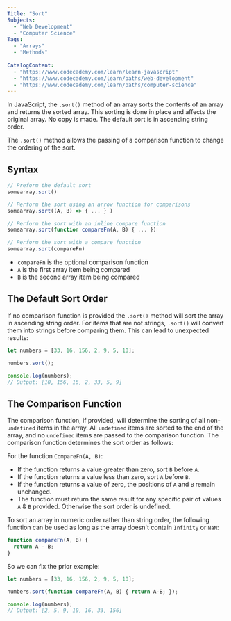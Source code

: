 ```yaml
---
Title: "Sort"
Subjects:
  - "Web Development"
  - "Computer Science"
Tags: 
  - "Arrays"
  - "Methods"
  
CatalogContent:
  - "https://www.codecademy.com/learn/learn-javascript"
  - "https://www.codecademy.com/learn/paths/web-development"
  - "https://www.codecademy.com/learn/paths/computer-science"
---
```


In JavaScript, the `.sort()` method of an array sorts the contents of an array and returns the sorted array. This sorting is done in place and affects the original array. No copy is made. The default sort is in ascending string order. 

The `.sort()` method allows the passing of a comparison function to change the ordering of the sort.

## Syntax

```javascript
// Preform the default sort
somearray.sort()

// Perform the sort using an arrow function for comparisons
somearray.sort((A, B) => { ... } )

// Perform the sort with an inline compare function
somearray.sort(function compareFn(A, B) { ... })

// Perform the sort with a compare function
somearray.sort(compareFn)
```

- `compareFn` is the optional comparison function
- `A` is the first array item being compared
- `B` is the second array item being compared

## The Default Sort Order

If no comparison function is provided the `.sort()` method will sort the array in ascending string order. 
For items that are not strings, `.sort()` will convert them into strings before comparing them. This can lead to unexpected results:

```javascript
let numbers = [33, 16, 156, 2, 9, 5, 10];

numbers.sort();

console.log(numbers);
// Output: [10, 156, 16, 2, 33, 5, 9]  
```

## The Comparison Function

The comparison function, if provided, will determine the sorting of all non-`undefined` items in the array. 
All `undefined` items are sorted to the end of the array, and no `undefined` items are passed to the comparison function.
The comparison function determines the sort order as follows:

For the function `CompareFn(A, B)`:

- If the function returns a value greater than zero, sort `B` before `A`.
- If the function returns a value less than zero, sort `A` before `B`.
- If the function returns a value of zero, the positions of `A` and `B` remain unchanged.
- The function must return the same result for any specific pair of values `A` & `B` provided. Otherwise the sort order is undefined.

To sort an array in numeric order rather than string order, the following function can be used as long as the array doesn't contain `Infinity` or `NaN`:

```javascript
function compareFn(A, B) {
  return A - B;
}
```

So we can fix the prior example:

```javascript
let numbers = [33, 16, 156, 2, 9, 5, 10];

numbers.sort(function compareFn(A, B) { return A-B; });

console.log(numbers);
// Output: [2, 5, 9, 10, 16, 33, 156]   
```

